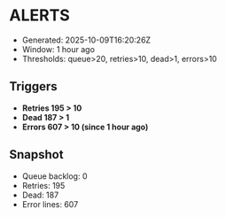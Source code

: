 # ALERTS

- Generated: 2025-10-09T16:20:26Z
- Window: 1 hour ago
- Thresholds: queue>20, retries>10, dead>1, errors>10

## Triggers
- **Retries 195 > 10**
- **Dead 187 > 1**
- **Errors 607 > 10 (since 1 hour ago)**

## Snapshot
- Queue backlog: 0
- Retries: 195
- Dead: 187
- Error lines: 607
